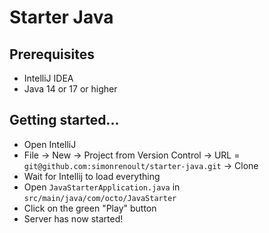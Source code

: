 # Starter Java

## Prerequisites

- IntelliJ IDEA
- Java 14 or 17 or higher

## Getting started...

- Open IntelliJ
- File -> New -> Project from Version Control -> URL = `git@github.com:simonrenoult/starter-java.git`  -> Clone
- Wait for Intellij to load everything
- Open `JavaStarterApplication.java` in `src/main/java/com/octo/JavaStarter`
- Click on the green "Play" button
- Server has now started!
